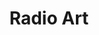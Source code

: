 ---
title: Radio Art
section: editor
img:
    src: /img/graphs/graph-podcast.svg
    alt: Radio Art
---